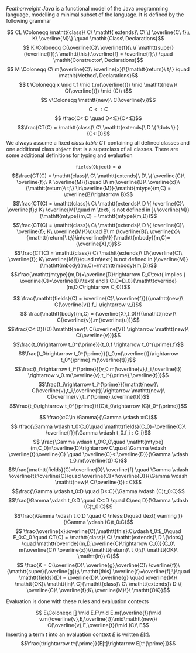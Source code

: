
*Featherweight Java* is a functional model of the Java programming language, modelling a minimal subset of the language. It is defined by the following grammar 

$$ CL \Coloneqq \mathtt{class}\ C\ \mathtt{ extends}\ C\ \{ \overline{C\ f};\ K\ \overline{M}\} \quad \mathit{Class\ Declarations}$$
$$ K \Coloneqq C(\overline{C}\ \overline{f})\ \{ \mathtt{super}(\overline{f});\ \mathtt{this}.\overline{f} = \overline{f};\} \quad \mathit{Constructor\  Declarations}$$
$$ M \Coloneqq C\ m(\overline{C}\ \overline{x})\{\mathtt{return}\ t;\} \quad \mathit{Method\ Declarations}$$
$$ t \Coloneqq x \mid t.f \mid t.m(\overline{t}) \mid \mathtt{new}\ C(\overline{t}) \mid (C)\ t$$
$$ v\Coloneqq \mathtt{new}\ C(\overline{v})$$
$$ C <: C $$
$$ \frac{C<:D \quad D<:E}{C<:E}$$
$$\frac{CT(C) = \mathtt{class}\ C\ \mathtt{extends}\ D \{ \dots \} }{C<:D}$$
We always assume a fixed *class table* $CT$ containing all defined classes and one additional class $\mathtt{Object}$ that is a superclass of all classes.
There are some additional definitions for typing and evaluation

$$ \mathtt{fields}(\mathtt{Object}) = \emptyset$$
$$\frac{CT(C) = \mathtt{class}\ C\ \mathtt{extends}\ D\ \{ \overline{C}\ \overline{f};\ K \overline{M}\}\quad B\ m(\overline{B}\ \overline{x})\{\mathtt{return}\ t;\} \in\overline{M}}{\mathtt{mtype}(m,C) = \overline{B}\rightarrow B}$$
$$\frac{CT(C) = \mathtt{class}\ C\ \mathtt{extends}\ D \{ \overline{C}\ \overline{f};\ K\ \overline{M}\quad m \text{ is not defined in }\ \overline{M}}{\mathtt{mtype}(m,C) = \mathtt{mtype}(m,D)}$$
$$\frac{CT(C) = \mathtt{class}\ C\ \mathtt{extends}\ D \{ \overline{C}\ \overline{f}; K\ \overline{M}\}\quad B\ m (\overline{B}\ \overline{x}\{\mathtt{return}\ t;\}\in\overline{M}}{\mathtt{mbody}(m,C)=(\overline{X},t)}$$
$$\frac{CT(C) = \mathtt{class}\ C\ \mathtt{extends}\ D\{\overline{C}\ \overline{f}; K\ \overline{M}\}\quad m\text{ is not defined in }\overline{M}}{\mathtt{mbody}(m,C)=\mathtt{mbody}(m,D)}$$
$$\frac{\mathtt{mtype}(m,D)=\overline{D}\rightarrow D_0\text{ implies } \overline{C}=\overline{D}\text{ and } C_0=D_0}{\mathtt{override}(m,D,C\rightarrow C_0)}$$

$$ \frac{\mathtt{fields}(C) = \overline{C}\ \overline{f}}{(\mathtt{new}\ C(\overline{v}).f_i \rightarrow v_i}$$
$$ \frac{\mathtt{body}(m,C) = (\overline{X},t_0)}{(\mathtt{new}\ C(\overline{v}).m(\overline{u})}$$
$$\frac{C<:D}{(D)(\mathtt{new}\ C(\overline{V}) \rightarrow \mathtt{new}\ C(\overline{v})}$$
$$\frac{t_0\rightarrow t_0^{\prime}}{t_0.f \rightarrow t_0^{\prime}.f}$$
$$\frac{t_0\rightarrow t_0^{\prime}}{t_0,m(\overline{t})\rightarrow t_0^{\prime}.m(\overline{t})}$$
$$\frac{t_i\rightarrow t_i^{\prime}}{v_0.m(\overline{v},t_i,\overline{t}) \rightarrow v_0.m(\overline{v},t_i^{\prime},\overline{t})}$$
$$\frac{t_i\rightarrow t_i^{\prime}}{\mathtt{new}\ C(\overline{v},t_i,\overline{t})\rightarrow \mathtt{new}\ C(\overline{v},t_i^{\prime},\overline{t})}$$
$$\frac{t_0\rightarrow t_0^{\prime}}{(C)t_0\rightarrow (C)t_0^{\prime}}$$

$$ \frac{x:C\in \Gamma}{\Gamma \vdash x:C}$$
$$ \frac{\Gamma \vdash t_0:C_0\quad \mathtt{fields}(C_0)=\overline{C}\ \overline{f}}{\Gamma \vdash t_0.f_i : C_i}$$
$$ \frac{\Gamma \vdash t_0:C_0\quad \mathtt{mtype}(m,C_0)=\overline{D}\rightarrow C\quad \Gamma \vdash \overline{t}:\overline{C} \quad \overline{C}<:\overline{D}}{\Gamma \vdash t_0.m(\overline{t}):C}$$
$$\frac{\mathtt{fields}(C)=\overline{D}\ \overline{f} \quad \Gamma \vdash \overline{t}:\overline{C}\quad \overline{C}<:\overline{D}}{\Gamma \vdash \mathtt{new}\ C(\overline{t}) : C}$$
$$\frac{\Gamma \vdash t_0:D \quad D<:C}{\Gamma \vdash (C)t_0:C}$$
$$\frac{\Gamma \vdash t_0:D \quad C<:D \quad C\neq D}{\Gamma \vdash (C)t_0:C}$$
$$\frac{\Gamma \vdash t_0:D \quad C \nless:D\quad \text{ warning }}{\Gamma \vdash (C)t_0:C}$$
$$ \frac{\overline{x}:\overline{C},\mathtt{this}:C\vdash t_0:E_0\quad E_0:C_0 \quad CT(C) = \mathtt{class}\ C\ \mathtt{extends}\ D \{\dots\} \quad \mathtt{override}(m,D,\overline{C}\rightarrow C_0)}{C_0\ m(\overline{C}\ \overline{x})\{\mathtt{return}\ t_0;\}\ \mathtt{OK}\ \mathtt{in}\ C}$$
$$ \frac{K = C(\overline{D}\ \overline{g},\overline{C}\ \overline{f})\{\mathtt{super}(\overline{g});\ \mathtt{this}.\overline{f}=\overline{f};\}\quad \mathtt{fields}(D) = \overline{D}\ \overline{g} \quad \overline{M}\ \mathtt{OK}\ \mathtt{in}\ C}{\mathtt{class}\ C\ \mathtt{extends}\ D \{ \overline{C}\ \overline{f};K\ \overline{M}\}\ \mathtt{OK}}$$

Evaluation is done with these rules and evaluation contexts 

$$ E\Coloneqq [] \mid E.F\mid E.m(\overline{f})\mid v.m(\overline{v},E,\overline{t})\mid\mathtt{new}\ C(\overline{v},E,\overline{t})\mid (C)\ E$$
Inserting a term $t$ into an evaluation context $E$ is written $E[t]$.
$$\frac{t\rightarrow t^{\prime}}{E[t]\rightarrow E[t^{\prime}]}$$
